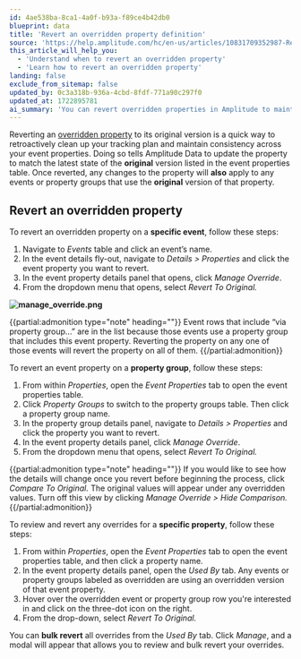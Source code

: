 ```yaml
---
id: 4ae538ba-8ca1-4a0f-b93a-f89ce4b42db0
blueprint: data
title: 'Revert an overridden property definition'
source: 'https://help.amplitude.com/hc/en-us/articles/10831709352987-Revert-an-overridden-property'
this_article_will_help_you:
  - 'Understand when to revert an overridden property'
  - 'Learn how to revert an overridden property'
landing: false
exclude_from_sitemap: false
updated_by: 0c3a318b-936a-4cbd-8fdf-771a90c297f0
updated_at: 1722895781
ai_summary: 'You can revert overridden properties in Amplitude to maintain consistency in your tracking plan. Reverting updates the property to its original version, affecting all events or property groups using it. To revert a specific event property, go to the event details, click the property, and select "Revert To Original." For property groups, access the property group details, click the property, and follow the same steps. To review and revert any overrides for a specific property, go to the event properties table, click the property, and select "Revert To Original." You can also bulk revert all overrides from the "Used By" tab.'
---
```

Reverting an [overridden property](/docs/data/override-property) to its original version is a quick way to retroactively clean up your tracking plan and maintain consistency across your event properties. Doing so tells Amplitude Data to update the property to match the latest state of the **original** version listed in the event properties table. Once reverted, any changes to the property will **also** apply to any events or property groups that use the **original** version of that property.

## Revert an overridden property

To revert an overridden property on a **specific event**, follow these steps:

1. Navigate to *Events* table and click an event’s name.
2. In the event details fly-out, navigate to *Details > Properties* and click the event property you want to revert.
3. In the event property details panel that opens, click *Manage Override*.
4. From the dropdown menu that opens, select *Revert To Original.*

**![manage_override.png](/docs/output/img/data/manage-override-png.png)**

{{partial:admonition type="note" heading=""}}
Event rows that include “via property group…” are in the list because those events use a property group that includes this event property. Reverting the property on any one of those events will revert the property on all of them.
{{/partial:admonition}}

To revert an event property on a **property group**, follow these steps:

1. From within *Properties*, open the *Event Properties* tab to open the event properties table.
2. Click *Property Groups* to switch to the property groups table. Then click a property group name.
3. In the property group details panel, navigate to *Details > Properties* and click the property you want to revert.
4. In the event property details panel, click *Manage Override*.
5. From the dropdown menu that opens, select *Revert To Original.*

{{partial:admonition type="note" heading=""}}
If you would like to see how the details will change once you revert before beginning the process, click *Compare To Original.* The original values will appear under any overridden values. Turn off this view by clicking *Manage Override > Hide Comparison.*
{{/partial:admonition}}

To review and revert any overrides for a **specific property**, follow these steps:

1. From within *Properties*, open the *Event Properties* tab to open the event properties table, and then click a property name.
2. In the event property details panel, open the *Used By* tab. Any events or property groups labeled as overridden are using an overridden version of that event property.
3. Hover over the overridden event or property group row you're interested in and click on the three-dot icon on the right.
4. From the drop-down, select *Revert To Original.*

You can **bulk revert** all overrides from the *Used By* tab. Click *Manage*, and a modal will appear that allows you to review and bulk revert your overrides.